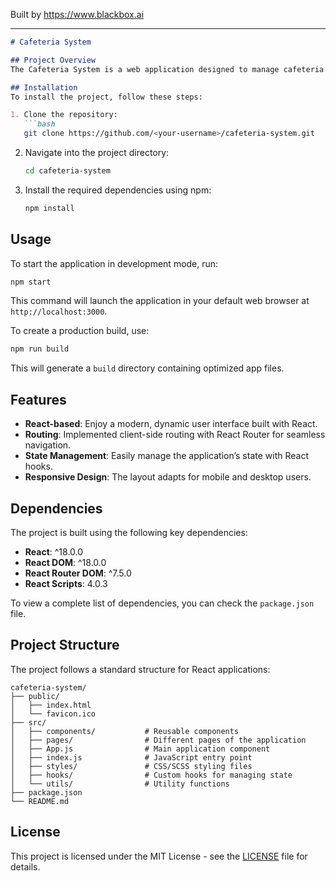 
Built by https://www.blackbox.ai

---

```markdown
# Cafeteria System

## Project Overview
The Cafeteria System is a web application designed to manage cafeteria services. This project utilizes React to create a user-friendly interface that accommodates various cafeteria functionalities such as menu management, order processing, and tracking.

## Installation
To install the project, follow these steps:

1. Clone the repository:
   ```bash
   git clone https://github.com/<your-username>/cafeteria-system.git
   ```

2. Navigate into the project directory:
   ```bash
   cd cafeteria-system
   ```

3. Install the required dependencies using npm:
   ```bash
   npm install
   ```

## Usage
To start the application in development mode, run:
```bash
npm start
```
This command will launch the application in your default web browser at `http://localhost:3000`.

To create a production build, use:
```bash
npm run build
```
This will generate a `build` directory containing optimized app files.

## Features
- **React-based**: Enjoy a modern, dynamic user interface built with React.
- **Routing**: Implemented client-side routing with React Router for seamless navigation.
- **State Management**: Easily manage the application’s state with React hooks.
- **Responsive Design**: The layout adapts for mobile and desktop users.

## Dependencies
The project is built using the following key dependencies:
- **React**: ^18.0.0
- **React DOM**: ^18.0.0
- **React Router DOM**: ^7.5.0
- **React Scripts**: 4.0.3

To view a complete list of dependencies, you can check the `package.json` file.

## Project Structure
The project follows a standard structure for React applications:
```
cafeteria-system/
├── public/
│   ├── index.html
│   └── favicon.ico
├── src/
│   ├── components/           # Reusable components
│   ├── pages/                # Different pages of the application
│   ├── App.js                # Main application component
│   ├── index.js              # JavaScript entry point
│   ├── styles/               # CSS/SCSS styling files
│   ├── hooks/                # Custom hooks for managing state
│   └── utils/                # Utility functions
├── package.json
└── README.md
```

## License
This project is licensed under the MIT License - see the [LICENSE](LICENSE) file for details.
```